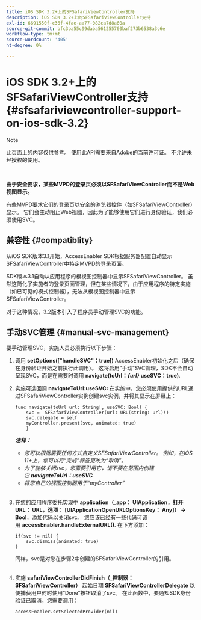 ```yaml
---
title: iOS SDK 3.2+上的SFSafariViewController支持
description: iOS SDK 3.2+上的SFSafariViewController支持
exl-id: 6691550f-c36f-4fae-aa77-082ca7d8a60a
source-git-commit: bfc3ba55c99daba561255760baf273b6538a3c6e
workflow-type: tm+mt
source-wordcount: '405'
ht-degree: 0%

---
```


# iOS SDK 3.2+上的SFSafariViewController支持 {#sfsafariviewcontroller-support-on-ios-sdk-3.2}

>[!NOTE]
>
>此页面上的内容仅供参考。 使用此API需要来自Adobe的当前许可证。 不允许未经授权的使用。

</br>


**由于安全要求，某些MVPD的登录页必须以SFSafariViewController而不是Web视图显示。**

有些MVPD要求它们的登录页以安全的浏览器控件（如SFSafariViewController）显示。 它们会主动阻止Web视图，因此为了能够使用它们进行身份验证，我们必须使用SVC。 

## 兼容性 {#compatiblity}

从iOS SDK版本3.1开始，AccessEnabler SDK根据服务器配置自动显示SFSafariViewController中特定MVPD的登录页面。

SDK版本3.1自动从应用程序的根视图控制器中显示SFSafariViewController。 虽然这简化了实施者的登录页面管理，但在某些情况下，由于应用程序的特定实施（如已可见的模式控制器），无法从根视图控制器中显示SFSafariViewController。

对于这种情况，3.2版本引入了程序员手动管理SVC的功能。

## 手动SVC管理 {#manual-svc-management}

要手动管理SVC，实施人员必须执行以下步骤：
 

1. 调用 **setOptions([&quot;handleSVC&quot;：true])** AccessEnabler初始化之后（确保在身份验证开始之前执行此调用）。 这将启用“手动”SVC管理，SDK不会自动呈现SVC，而是在需要时调用 **navigate(toUrl：*{url}* useSVC：true)**.  

1. 实施可选回调 **navigateToUrl:useSVC:** 在实施中，您必须使用提供的URL通过SFSafariViewController实例创建svc实例，并将其显示在屏幕上：

   ```obj-c
   func navigate(toUrl url: String!, useSVC: Bool) {
       svc =  SFSafariViewController(url: URL(string: url)!)
       svc.delegate = self
       myController.present(svc, animated: true)
       }
   ```

   ***注释：***

   - *您可以根据需要任何方式自定义SFSafariViewController。 例如，在iOS 11+上，您可以将“完成”标签更改为“取消”。*
   - *为了能够关闭svc，您需要引用它，请不要在范围内创建它 **navigateToUrl：useSVC***
   - *将您自己的视图控制器用于“myController”*\
       

1. 在您的应用程序委托实现中 **application（\_app： UIApplication，打开URL： URL，选项： \[UIApplicationOpenURLOptionsKey： Any\]） -\> Bool**，添加代码以关闭svc。 您应该已经有一些代码可调用 **accessEnabler.handleExternalURL()**. 在下方添加：

   ```obj-c
   if(svc != nil) {
       svc.dismiss(animated: true)
   }
   ```

   同样，svc是对您在步骤2中创建的SFSafariViewController的引用。\
    

1. 实施 **safariViewControllerDidFinish（\_控制器：SFSafariViewController）** 起始日期 **SFSafariViewControllerDelegate** 以便捕获用户何时使用“Done”按钮取消了svc。 在此函数中，要通知SDK身份验证已取消，您需要调用：

   ```obj-c
   accessEnabler.setSelectedProvider(nil)
   ```
